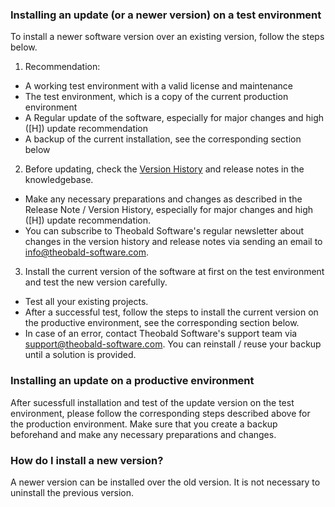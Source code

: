 ### Installing an update (or a newer version) on a test environment
To install a newer software version over an existing version, follow the steps below. 

1. Recommendation:
 - A working test environment with a valid license and maintenance  
 - The test environment, which is a copy of the current production environment   
 - A Regular update of the software, especially for major changes and high ([H]) update recommendation
 - A backup of the current installation, see the corresponding section below

2. Before updating, check the [Version History](https://kb.theobald-software.com/version-history) and release notes in the knowledgebase.   
 - Make any necessary preparations and changes as described in the Release Note / Version History, especially for major changes and high ([H]) update recommendation.
 - You can subscribe to Theobald Software's regular newsletter about changes in the version history and release notes via sending an email to info@theobald-software.com.  

3. Install the current version of the software at first on the test environment and test the new version carefully. 
 - Test all your existing projects.  
 - After a successful test, follow the steps to install the current version on the productive environment, see the corresponding section below.    
 - In case of an error, contact Theobald Software's support team via support@theobald-software.com. You can reinstall / reuse your backup until a solution is provided.

### Installing an update on a productive environment 
After sucessfull installation and test of the update version on the test environment, please follow the corresponding steps described above for the production environment. Make sure that you create a backup beforehand and make any necessary preparations and changes. 

### How do I install a new version? 
A newer version can be installed over the old version. It is not necessary to uninstall the previous version. 
